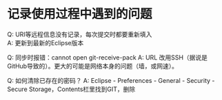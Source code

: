 # 记录使用过程中遇到的问题

Q: URI等远程信息没有记录，每次提交时都要重新填入  
A: 更新到最新的Eclipse版本

Q: 同步时报错：cannot open git-receive-pack
A: URL 改用SSH（据说是GitHub导致的）。更大的可能是网络本身的问题（墙，或网速）。

Q: 如何清除已存在的密码？
A: Eclipse - Preferences - General - Security - Secure Storage，Contents栏里找到GIT，删除

